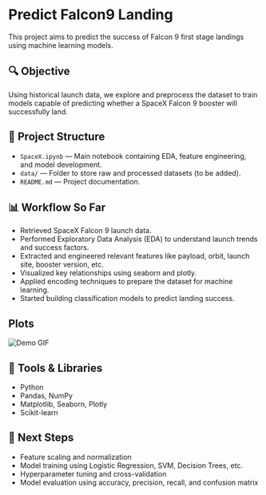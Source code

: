 # Predict Falcon9 Landing
This project aims to predict the success of Falcon 9 first stage landings using machine learning models.

## 🔍 Objective
Using historical launch data, we explore and preprocess the dataset to train models capable of predicting whether a SpaceX Falcon 9 booster will successfully land.

## 📁 Project Structure
- `SpaceX.ipynb` — Main notebook containing EDA, feature engineering, and model development.
- `data/` — Folder to store raw and processed datasets (to be added).
- `README.md` — Project documentation.

## 📊 Workflow So Far
- Retrieved SpaceX Falcon 9 launch data.
- Performed Exploratory Data Analysis (EDA) to understand launch trends and success factors.
- Extracted and engineered relevant features like payload, orbit, launch site, booster version, etc.
- Visualized key relationships using seaborn and plotly.
- Applied encoding techniques to prepare the dataset for machine learning.
- Started building classification models to predict landing success.

## Plots
![Demo GIF](Plot-Images/Map3.gif)

## 🔧 Tools & Libraries
- Python
- Pandas, NumPy
- Matplotlib, Seaborn, Plotly
- Scikit-learn

## 🚧 Next Steps
- Feature scaling and normalization
- Model training using Logistic Regression, SVM, Decision Trees, etc.
- Hyperparameter tuning and cross-validation
- Model evaluation using accuracy, precision, recall, and confusion matrix
